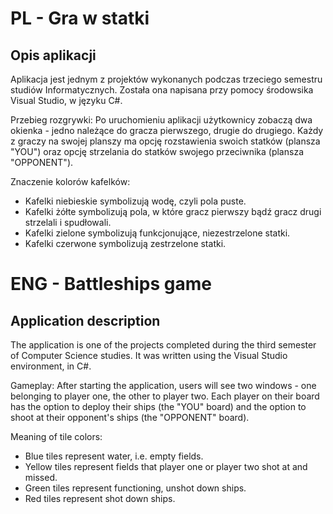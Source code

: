 # PL - Gra w statki


## Opis aplikacji
Aplikacja jest jednym z projektów wykonanych podczas trzeciego semestru studiów Informatycznych. Została ona napisana przy pomocy środowsika Visual Studio, w języku C#.

Przebieg rozgrywki:
Po uruchomieniu aplikacji użytkownicy zobaczą dwa okienka - jedno należące do gracza pierwszego, drugie do drugiego. Każdy z graczy na swojej planszy ma opcję rozstawienia swoich statków (plansza "YOU") oraz opcję strzelania do statków swojego przeciwnika (plansza "OPPONENT"). 

Znaczenie kolorów kafelków:
* Kafelki niebieskie symbolizują wodę, czyli pola puste.
* Kafelki żółte symbolizują pola, w które gracz pierwszy bądź gracz drugi strzelali i spudłowali.
* Kafelki zielone symbolizują funkcjonujące, niezestrzelone statki.
* Kafelki czerwone symbolizują zestrzelone statki.


# ENG - Battleships game


## Application description
The application is one of the projects completed during the third semester of Computer Science studies. It was written using the Visual Studio environment, in C#.

Gameplay:
After starting the application, users will see two windows - one belonging to player one, the other to player two. Each player on their board has the option to deploy their ships (the "YOU" board) and the option to shoot at their opponent's ships (the "OPPONENT" board).

Meaning of tile colors:
* Blue tiles represent water, i.e. empty fields.
* Yellow tiles represent fields that player one or player two shot at and missed.
* Green tiles represent functioning, unshot down ships.
* Red tiles represent shot down ships.
